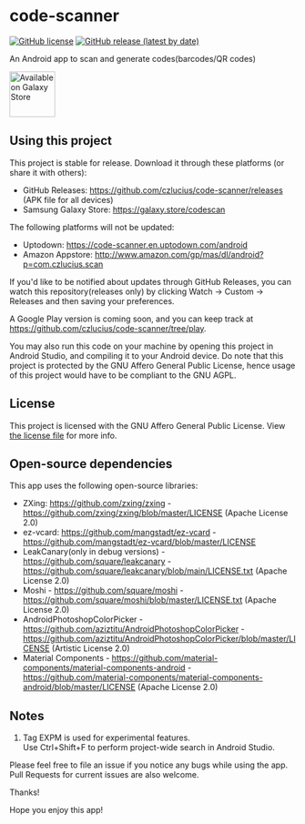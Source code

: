 # code-scanner
[![GitHub license](https://img.shields.io/github/license/czlucius/code-scanner)](https://github.com/czlucius/code-scanner/blob/main/LICENSE.txt)
[![GitHub release (latest by date)](https://img.shields.io/github/v/release/czlucius/code-scanner)](https://github.com/czlucius/code-scanner/releases)
<!-- Error in badge [![Lines of code](https://tokei.rs/b1/github/czlucius/code-scanner?category=code)](https://github.com/czlucius/code-scanner) -->

An Android app to scan and generate codes(barcodes/QR codes)

[<img src="https://github.com/czlucius/code-scanner/blob/main/GalaxyStore_English.png" 
      alt="Available on Galaxy Store" 
      height="80">](https://galaxy.store/codescan)



## Using this project
This project is stable for release.
Download it through these platforms (or share it with others):

-  GitHub Releases: https://github.com/czlucius/code-scanner/releases (APK file for all devices)
-  Samsung Galaxy Store: https://galaxy.store/codescan

The following platforms will not be updated:
-  Uptodown: https://code-scanner.en.uptodown.com/android
-  Amazon Appstore: http://www.amazon.com/gp/mas/dl/android?p=com.czlucius.scan


If you'd like to be notified about updates through GitHub Releases, you can watch this repository(releases only) by clicking Watch -> Custom -> Releases and then saving your preferences. 

A Google Play version is coming soon, and you can keep track at https://github.com/czlucius/code-scanner/tree/play.

You may also run this code on your machine by opening this project in Android Studio, and compiling it to your Android device.
Do note that this project is protected by the GNU Affero General Public License, hence usage of this project would have to be compliant to the GNU AGPL.

## License
This project is licensed with the GNU Affero General Public License. View [the license file](LICENSE.txt) for more info.

## Open-source dependencies

This app uses the following open-source libraries:


-  ZXing: https://github.com/zxing/zxing - https://github.com/zxing/zxing/blob/master/LICENSE (Apache License 2.0)
-  ez-vcard: https://github.com/mangstadt/ez-vcard - https://github.com/mangstadt/ez-vcard/blob/master/LICENSE
-  LeakCanary(only in debug versions) - https://github.com/square/leakcanary - https://github.com/square/leakcanary/blob/main/LICENSE.txt (Apache License 2.0)
-  Moshi - https://github.com/square/moshi - https://github.com/square/moshi/blob/master/LICENSE.txt (Apache License 2.0)
-  AndroidPhotoshopColorPicker - https://github.com/aziztitu/AndroidPhotoshopColorPicker - https://github.com/aziztitu/AndroidPhotoshopColorPicker/blob/master/LICENSE (Artistic License 2.0)
-  Material Components - https://github.com/material-components/material-components-android - https://github.com/material-components/material-components-android/blob/master/LICENSE (Apache License 2.0)


## Notes
1.  Tag EXPM is used for experimental features.                       
    Use Ctrl+Shift+F to perform project-wide search in Android Studio.
    
Please feel free to file an issue if you notice any bugs while using the app.
Pull Requests for current issues are also welcome.

Thanks!
    
Hope you enjoy this app!
